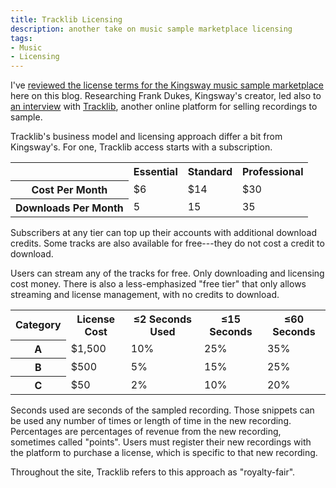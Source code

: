 ```yaml
---
title: Tracklib Licensing
description: another take on music sample marketplace licensing
tags:
- Music
- Licensing
---
```


I've [reviewed the license terms for the Kingsway music sample marketplace](https://writing.kemitchell.com/2021/11/13/Kingsway.html) here on this blog.  Researching Frank Dukes, Kingsway's creator, led also to [an interview](https://www.youtube.com/watch?v=aS5qmONlBcY0б) with [Tracklib](https://tracklib.com), another online platform for selling recordings to sample.

Tracklib's business model and licensing approach differ a bit from Kingsway's.  For one, Tracklib access starts with a subscription.

<table>
  <tr><td></td><th>Essential</th><th>Standard</th><th>Professional</th></tr>
  <tr><th>Cost Per Month</th><td>$6</td><td>$14</td><td>$30</td></tr>
  <tr><th>Downloads Per Month</th><td>5</td><td>15</td><td>35</td></tr>
</table>

Subscribers at any tier can top up their accounts with additional download credits.  Some tracks are also available for free---they do not cost a credit to download.

Users can stream any of the tracks for free.  Only downloading and licensing cost money.  There is also a less-emphasized "free tier" that only allows streaming and license management, with no credits to download.

<table>
  <tr><th>Category</th><th>License Cost</th><th>&le;2 Seconds Used</th><th>&le;15 Seconds</th><th>&le;60 Seconds</th></tr>
  <tr><th>A</th><td>$1,500</td><td>10%</td><td>25%</td><td>35%</td></tr>
  <tr><th>B</th><td>$500</td><td>5%</td><td>15%</td><td>25%</td></tr>
  <tr><th>C</th><td>$50</td><td>2%</td><td>10%</td><td>20%</td></tr>
</table>

Seconds used are seconds of the sampled recording.  Those snippets can be used any number of times or length of time in the new recording.  Percentages are percentages of revenue from the new recording, sometimes called "points".  Users must register their new recordings with the platform to purchase a license, which is specific to that new recording.

Throughout the site, Tracklib refers to this approach as "royalty-fair".
